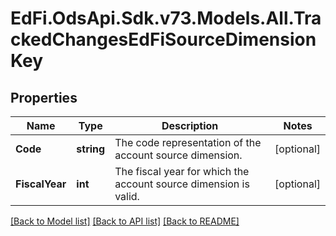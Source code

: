 # EdFi.OdsApi.Sdk.v73.Models.All.TrackedChangesEdFiSourceDimensionKey

## Properties

Name | Type | Description | Notes
------------ | ------------- | ------------- | -------------
**Code** | **string** | The code representation of the account source dimension. | [optional] 
**FiscalYear** | **int** | The fiscal year for which the account source dimension is valid. | [optional] 

[[Back to Model list]](../../README.md#documentation-for-models) [[Back to API list]](../../README.md#documentation-for-api-endpoints) [[Back to README]](../../README.md)

